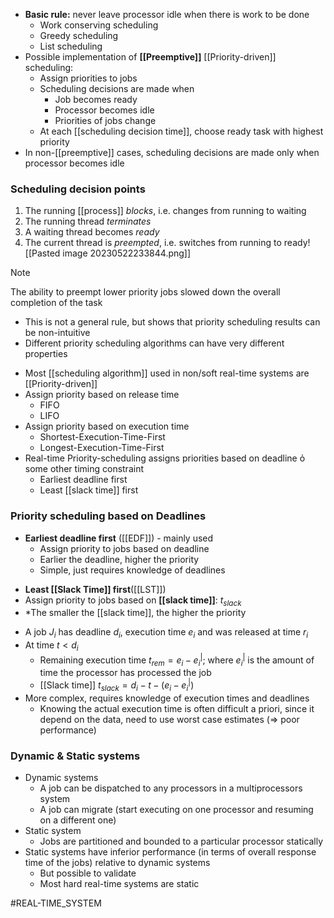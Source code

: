 * **Basic rule:** never leave processor idle when there is work to be done
	* Work conserving scheduling
	* Greedy scheduling 
	* List scheduling 
* Possible implementation of **[[Preemptive]]** [[Priority-driven]] scheduling:
	* Assign priorities to jobs
	* Scheduling decisions are made when
		* Job becomes ready
		* Processor becomes idle
		* Priorities  of jobs change
	* At each [[scheduling decision time]], choose ready task with highest priority
* In non-[[preemptive]] cases, scheduling decisions are made only when processor becomes idle
### Scheduling decision points
1. The running [[process]] *blocks*, i.e. changes from running to waiting
2. The running thread *terminates*
3. A waiting thread becomes *ready*
4. The current thread is *preempted*, i.e. switches from running to ready![[Pasted image 20230522233844.png]]

>[!Note]
>The ability to preempt lower priority jobs slowed down the overall completion of the task
>	- This is not a general rule, but shows that priority scheduling results can be non-intuitive
>	- Different priority scheduling algorithms can have very different properties
* Most [[scheduling algorithm]] used in non/soft real-time systems are [[Priority-driven]] 
* Assign priority based on release time
	* FIFO
	* LIFO
* Assign  priority based on execution time
	* Shortest-Execution-Time-First 
	* Longest-Execution-Time-First
* Real-time Priority-scheduling assigns priorities based on deadline ỏ some other timing constraint
	* Earliest deadline first
	* Least [[slack time]] first
### Priority scheduling based on Deadlines
* **Earliest deadline first** ([[EDF]]) - mainly used
	* Assign priority to jobs based on deadline
	- Earlier the deadline, higher the priority 
	- Simple, just requires knowledge of deadlines
- **Least [[Slack Time]] first**([[LST]])
-  Assign priority to jobs based on **[[slack time]]**:  $t_{slack}$
- *The smaller the [[slack time]], the higher the priority
* A job $J_i$ has deadline $d_i$,   execution time $e_i$ and was released at time $r_i$
* At time $t<d_i$
	* Remaining execution time $t_{rem}=e_{i}-e^|_i$; where $e_i^|$ is the amount of time the processor has processed the job
	* [[Slack time]] $t_{slack} = d_i-t-(e_{i}-e^|_i)$
* More complex, requires knowledge of execution times and deadlines
	* Knowing the actual execution time is often difficult a priori, since it depend on the data, need to use worst case estimates (=> poor performance)
### Dynamic & Static systems
* Dynamic systems
	* A job can be dispatched to any processors in a multiprocessors system
	* A job can migrate (start executing on one processor and resuming on a different one)
* Static system
	* Jobs are partitioned and bounded to a particular processor statically
* Static systems have inferior performance (in terms of overall response time of the jobs) relative to dynamic systems
	* But possible to validate
	* Most hard real-time systems are static 


#REAL-TIME_SYSTEM 
